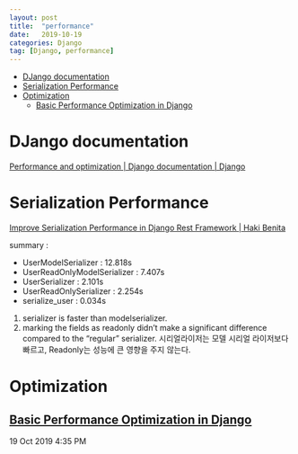 ```yaml
---
layout: post
title:  "performance"
date:   2019-10-19
categories: Django
tag: [Django, performance]
---
```

- [DJango documentation](#django-documentation)
- [Serialization Performance](#serialization-performance)
- [Optimization](#optimization)
  - [Basic Performance Optimization in Django](#basic-performance-optimization-in-django)


# DJango documentation
[Performance and optimization | Django documentation | Django](https://docs.djangoproject.com/en/2.2/topics/performance/)



# Serialization Performance
[Improve Serialization Performance in Django Rest Framework | Haki Benita](https://hakibenita.com/django-rest-framework-slow)

summary : 
- UserModelSerializer : 12.818s
- UserReadOnlyModelSerializer : 7.407s
- UserSerializer : 2.101s
- UserReadOnlySerializer : 2.254s
- serialize_user : 0.034s

1. serializer is faster than modelserializer.
2. marking the fields as readonly didn’t make a significant difference compared to the “regular” serializer.
시리얼라이저는 모델 시리얼 라이저보다 빠르고, Readonly는 성능에 큰 영향을 주지 않는다. 

# Optimization
[Basic Performance Optimization in Django](https://medium.com/@ryleysill93/basic-performance-optimization-in-django-ebd19089a33f)
---
19 Oct 2019 4:35 PM